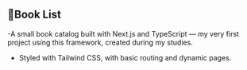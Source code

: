 ## 📘Book List

-A small book catalog built with Next.js and TypeScript — my very first project using this framework, created during my studies.
- Styled with Tailwind CSS, with basic routing and dynamic pages.
